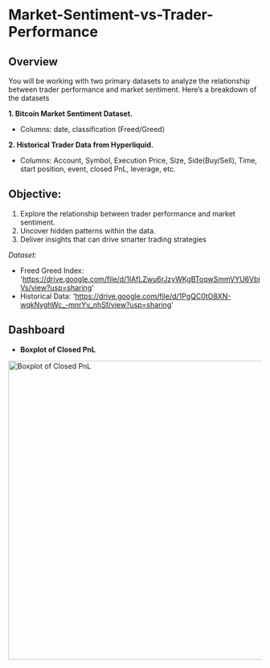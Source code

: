 # Market-Sentiment-vs-Trader-Performance
## Overview
You will be working with two primary datasets to analyze the relationship between trader performance and market sentiment. Here’s a breakdown of the datasets

**1. Bitcoin Market Sentiment Dataset.**
- Columns: date, classification (Freed/Greed)
  
**2. Historical Trader Data from Hyperliquid.**
- Columns: Account, Symbol, Execution Price, Size, Side(Buy/Sell), Time, start position, event, closed PnL, leverage, etc.

## Objective:
1. Explore the relationship between trader performance and market sentiment.
2. Uncover hidden patterns within the data.
3. Deliver insights that can drive smarter trading strategies
   
_Dataset:_
- Freed Greed Index: 'https://drive.google.com/file/d/1IAfLZwu6rJzyWKgBToqwSmmVYU6VbjVs/view?usp=sharing'
- Historical Data: 'https://drive.google.com/file/d/1PgQC0tO8XN-wqkNyghWc_-mnrYv_nhSf/view?usp=sharing'

## Dashboard
- **Boxplot of Closed PnL**
<img width="594" alt="Boxplot of Closed PnL" src="(https://github.com/Kashish1418/Market-Sentiment-vs-Trader-Performance/commit/669065e65c54304b799aeaae7aeceef8d3c3186f)" />


